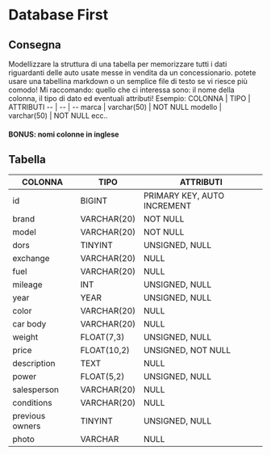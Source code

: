# Database First

## Consegna

Modellizzare la struttura di una tabella per memorizzare tutti i dati riguardanti delle auto usate messe in vendita da un concessionario.
potete usare una tabellina markdown o un semplice file di testo se vi riesce più comodo!
Mi raccomando: quello che ci interessa sono: il nome della colonna, il tipo di dato ed eventuali attributi!
Esempio:
COLONNA | TIPO | ATTRIBUTI
-- | -- | --
marca | varchar(50) | NOT NULL
modello | varchar(50) | NOT NULL
ecc..

#### BONUS: nomi colonne in inglese

## Tabella

| COLONNA         | TIPO        | ATTRIBUTI                   |
| --------------- | ----------- | --------------------------- |
| id              | BIGINT      | PRIMARY KEY, AUTO INCREMENT |
| brand           | VARCHAR(20) | NOT NULL                    |
| model           | VARCHAR(20) | NOT NULL                    |
| dors            | TINYINT     | UNSIGNED, NULL              |
| exchange        | VARCHAR(20) | NULL                        |
| fuel            | VARCHAR(20) | NULL                        |
| mileage         | INT         | UNSIGNED, NULL              |
| year            | YEAR        | UNSIGNED, NULL              |
| color           | VARCHAR(20) | NULL                        |
| car body        | VARCHAR(20) | NULL                        |
| weight          | FLOAT(7,3)  | UNSIGNED, NULL              |
| price           | FLOAT(10,2) | UNSIGNED, NOT NULL          |
| description     | TEXT        | NULL                        |
| power           | FLOAT(5,2)  | UNSIGNED, NULL              |
| salesperson     | VARCHAR(20) | NULL                        |
| conditions      | VARCHAR(20) | NULL                        |
| previous owners | TINYINT     | UNSIGNED, NULL              |
| photo           | VARCHAR     | NULL                        |
